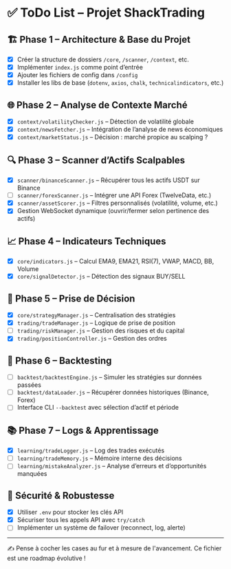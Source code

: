 # ✅ ToDo List – Projet ShackTrading

## 🏗️ Phase 1 – Architecture & Base du Projet
- [x] Créer la structure de dossiers `/core`, `/scanner`, `/context`, etc.
- [x] Implémenter `index.js` comme point d’entrée
- [x] Ajouter les fichiers de config dans `/config`
- [x] Installer les libs de base (`dotenv`, `axios`, `chalk`, `technicalindicators`, etc.)

## 🌐 Phase 2 – Analyse de Contexte Marché
- [x] `context/volatilityChecker.js` – Détection de volatilité globale
- [x] `context/newsFetcher.js` – Intégration de l’analyse de news économiques
- [x] `context/marketStatus.js` – Décision : marché propice au scalping ?

## 🔍 Phase 3 – Scanner d’Actifs Scalpables
- [x] `scanner/binanceScanner.js` – Récupérer tous les actifs USDT sur Binance
- [ ] `scanner/forexScanner.js` – Intégrer une API Forex (TwelveData, etc.)
- [x] `scanner/assetScorer.js` – Filtres personnalisés (volatilité, volume, etc.)
- [x] Gestion WebSocket dynamique (ouvrir/fermer selon pertinence des actifs)

## 📈 Phase 4 – Indicateurs Techniques
- [x] `core/indicators.js` – Calcul EMA9, EMA21, RSI(7), VWAP, MACD, BB, Volume
- [x] `core/signalDetector.js` – Détection des signaux BUY/SELL

## 🧠 Phase 5 – Prise de Décision
- [x] `core/strategyManager.js` – Centralisation des stratégies
- [x] `trading/tradeManager.js` – Logique de prise de position
- [ ] `trading/riskManager.js` – Gestion des risques et du capital
- [x] `trading/positionController.js` – Gestion des ordres

## 🧪 Phase 6 – Backtesting
- [ ] `backtest/backtestEngine.js` – Simuler les stratégies sur données passées
- [ ] `backtest/dataLoader.js` – Récupérer données historiques (Binance, Forex)
- [ ] Interface CLI `--backtest` avec sélection d’actif et période

## 📚 Phase 7 – Logs & Apprentissage
- [x] `learning/tradeLogger.js` – Log des trades exécutés
- [ ] `learning/tradeMemory.js` – Mémoire interne des décisions
- [ ] `learning/mistakeAnalyzer.js` – Analyse d’erreurs et d’opportunités manquées

## 🔐 Sécurité & Robustesse
- [x] Utiliser `.env` pour stocker les clés API
- [x] Sécuriser tous les appels API avec `try/catch`
- [ ] Implémenter un système de failover (reconnect, log, alerte)

---

✍️ Pense à cocher les cases au fur et à mesure de l'avancement. Ce fichier est une roadmap évolutive !